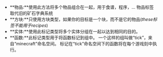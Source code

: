 * **物品:**使用此方法将多个物品组合在一起，用于食谱，程序，…
  物品标签取代旧的矿石字典系统
* **方块:**只使用方块类型，如果你的目标是一个块，而不是它的物品(_these标签不能用于recipes_)
* **实体:**使用此标记类型将多个实体分组在一起以达到相同的目的。
* **函数:**此标记类型用于将函数标记到组中。
  一个这样的组叫做“tick”，来自“minecraft”命名空间。
  标记在“tick”命名空间下的函数将在每个游戏刻中执行。
